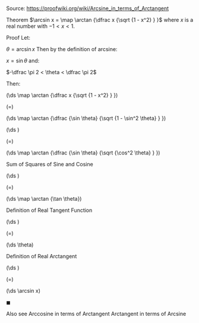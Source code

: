 # 

Source: https://proofwiki.org/wiki/Arcsine_in_terms_of_Arctangent

Theorem
$\arcsin x = \map \arctan {\dfrac x {\sqrt {1 - x^2} } }$
where $x$ is a real number with $-1 < x < 1$.


Proof
Let: 

$\theta = \arcsin x$
Then by the definition of arcsine:

$x = \sin \theta$
and: 

$-\dfrac \pi 2 < \theta < \dfrac \pi 2$

Then: 














\(\ds \map \arctan {\dfrac x {\sqrt {1 - x^2} } }\)

\(=\)







\(\ds \map \arctan {\dfrac {\sin \theta} {\sqrt {1 - \sin^2 \theta} } }\)




















\(\ds \)

\(=\)







\(\ds \map \arctan {\dfrac {\sin \theta} {\sqrt {\cos^2 \theta} } }\)





Sum of Squares of Sine and Cosine














\(\ds \)

\(=\)







\(\ds \map \arctan {\tan \theta}\)





Definition of Real Tangent Function














\(\ds \)

\(=\)







\(\ds \theta\)





Definition of Real Arctangent














\(\ds \)

\(=\)







\(\ds \arcsin x\)









$\blacksquare$


Also see
Arccosine in terms of Arctangent
Arctangent in terms of Arcsine





